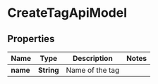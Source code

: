 

# CreateTagApiModel


## Properties

| Name | Type | Description | Notes |
|------------ | ------------- | ------------- | -------------|
|**name** | **String** | Name of the tag |  |



